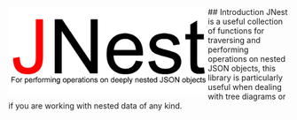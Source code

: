 <img src="https://raw.githubusercontent.com/TPreece101/JNest/master/JNest-logo-Final.gif" align="left" width="360" height="162">
## Introduction
JNest is a useful collection of functions for traversing and performing operations on nested JSON objects, this library is particularly useful when dealing with tree diagrams or if you are working with nested data of any kind.
